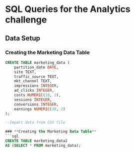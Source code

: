 # **SQL Queries for the Analytics challenge**


## **Data Setup**

### **Creating the Marketing Data Table**
```sql
CREATE TABLE marketing_data (
    partition_date DATE,
    site TEXT,
    traffic_source TEXT,
    mkt_channel TEXT,
    impressions INTEGER,
    ad_clicks INTEGER,
    costs NUMERIC(10, 2),
    sessions INTEGER,
    conversions INTEGER,
    earnings NUMERIC(10, 2)
);

--Import data from CSV file

### **Creating the Marketing Data Table**
```sql
CREATE TABLE marketing_data2
AS (SELECT * FROM marketing_data);


